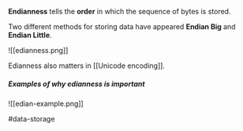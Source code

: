 **Endianness** tells the **order** in which the sequence of bytes is stored.

Two different methods for storing data have appeared **Endian Big** and **Endian Little**.

![[edianness.png]]

Edianness also matters in [[Unicode encoding]].

##### Examples of why edianness is important

![[edian-example.png]]


#data-storage